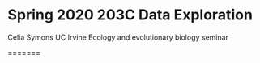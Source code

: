 # Spring 2020 203C Data Exploration

Celia Symons
UC Irvine
Ecology and evolutionary biology seminar

=======

